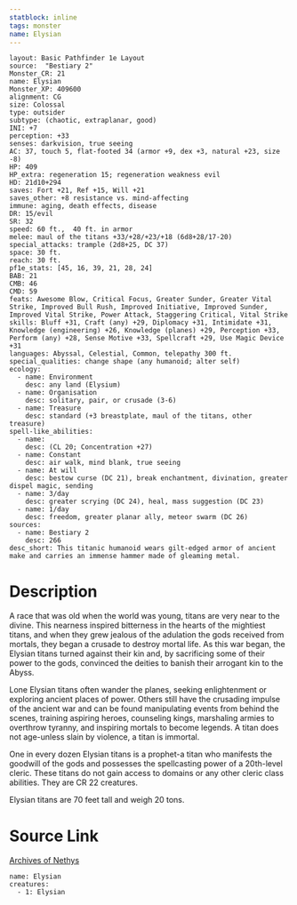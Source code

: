 ```yaml
---
statblock: inline
tags: monster
name: Elysian
---
```

```statblock
layout: Basic Pathfinder 1e Layout
source:  "Bestiary 2"
Monster_CR: 21
name: Elysian
Monster_XP: 409600
alignment: CG
size: Colossal
type: outsider
subtype: (chaotic, extraplanar, good)
INI: +7
perception: +33
senses: darkvision, true seeing
AC: 37, touch 5, flat-footed 34 (armor +9, dex +3, natural +23, size -8)
HP: 409
HP_extra: regeneration 15; regeneration weakness evil
HD: 21d10+294
saves: Fort +21, Ref +15, Will +21
saves_other: +8 resistance vs. mind-affecting
immune: aging, death effects, disease
DR: 15/evil
SR: 32
speed: 60 ft.,  40 ft. in armor
melee: maul of the titans +33/+28/+23/+18 (6d8+28/17-20)
special_attacks: trample (2d8+25, DC 37)
space: 30 ft.
reach: 30 ft.
pf1e_stats: [45, 16, 39, 21, 28, 24]
BAB: 21
CMB: 46
CMD: 59
feats: Awesome Blow, Critical Focus, Greater Sunder, Greater Vital Strike, Improved Bull Rush, Improved Initiative, Improved Sunder, Improved Vital Strike, Power Attack, Staggering Critical, Vital Strike
skills: Bluff +31, Craft (any) +29, Diplomacy +31, Intimidate +31, Knowledge (engineering) +26, Knowledge (planes) +29, Perception +33, Perform (any) +28, Sense Motive +33, Spellcraft +29, Use Magic Device +31
languages: Abyssal, Celestial, Common, telepathy 300 ft.
special_qualities: change shape (any humanoid; alter self)
ecology:
  - name: Environment
    desc: any land (Elysium)
  - name: Organisation
    desc: solitary, pair, or crusade (3-6)
  - name: Treasure
    desc: standard (+3 breastplate, maul of the titans, other treasure)
spell-like_abilities:
  - name:
    desc: (CL 20; Concentration +27)
  - name: Constant
    desc: air walk, mind blank, true seeing
  - name: At will
    desc: bestow curse (DC 21), break enchantment, divination, greater dispel magic, sending
  - name: 3/day
    desc: greater scrying (DC 24), heal, mass suggestion (DC 23)
  - name: 1/day
    desc: freedom, greater planar ally, meteor swarm (DC 26)
sources:
  - name: Bestiary 2
    desc: 266
desc_short: This titanic humanoid wears gilt-edged armor of ancient make and carries an immense hammer made of gleaming metal.
```
# Description
A race that was old when the world was young, titans are very near to the divine. This nearness inspired bitterness in the hearts of the mightiest titans, and when they grew jealous of the adulation the gods received from mortals, they began a crusade to destroy mortal life. As this war began, the Elysian titans turned against their kin and, by sacrificing some of their power to the gods, convinced the deities to banish their arrogant kin to the Abyss.

Lone Elysian titans often wander the planes, seeking enlightenment or exploring ancient places of power. Others still have the crusading impulse of the ancient war and can be found manipulating events from behind the scenes, training aspiring heroes, counseling kings, marshaling armies to overthrow tyranny, and inspiring mortals to become legends. A titan does not age-unless slain by violence, a titan is immortal.

One in every dozen Elysian titans is a prophet-a titan who manifests the goodwill of the gods and possesses the spellcasting power of a 20th-level cleric. These titans do not gain access to domains or any other cleric class abilities. They are CR 22 creatures.

Elysian titans are 70 feet tall and weigh 20 tons.
# Source Link
[Archives of Nethys](https://aonprd.com/MonsterDisplay.aspx?ItemName=Elysian)
```encounter-table
name: Elysian
creatures:
  - 1: Elysian
```
